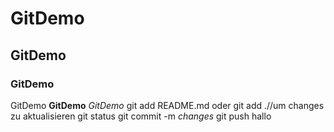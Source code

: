 # GitDemo
## GitDemo
### GitDemo
GitDemo
**GitDemo**
*GitDemo*
git add README.md oder git add .//um changes zu aktualisieren
git status
git commit -m *changes*
git push
hallo

